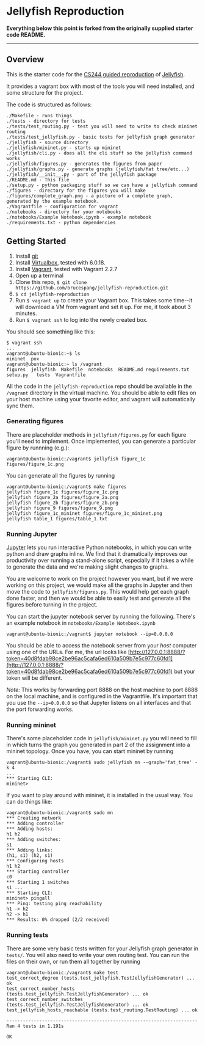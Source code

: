 # Jellyfish Reproduction




__Everything below this point is forked from the originally supplied starter code README.__
______________________________________________________________________________________________________________________
## Overview

This is the starter code for the [CS244 guided reproduction](https://docs.google.com/document/d/1vYp_pjUhnYvBnKkvGeUV7yh6g3UndBrVRNcMLRtMEw4/edit?usp=sharing) of [Jellyfish](https://www.usenix.org/system/files/conference/nsdi12/nsdi12-final82.pdf).

It provides a vagrant box with most of the tools you will need installed, and some structure for the project.

The code is structured as follows:
```
./Makefile - runs things
./tests - directory for tests
./tests/test_routing.py - test you will need to write to check mininet routing
./tests/test_jellyfish.py - basic tests for jellyfish graph generator
./jellyfish - source directory
./jellyfish/mininet.py - starts up mininet
./jellyfish/cli.py - does all the cli stuff so the jellyfish command works
./jellyfish/figures.py - generates the figures from paper
./jellyfish/graphs.py - generate graphs (jellyfish/fat tree/etc...)
./jellyfish/__init__.py - part of the jellyfish package
./README.md - This file
./setup.py - python packaging stuff so we can have a jellyfish command
./figures - directory for the figures you will make
./figures/complete_graph.png - a picture of a complete graph, generated by the example notebook.
./Vagrantfile - configuration for vagrant
./notebooks - directory for your notebooks
./notebooks/Example Notebook.ipynb - example notebook
./requirements.txt - python dependencies
```

## Getting Started

1. Install [git](https://git-scm.com/)
1. Install [Virtualbox](https://www.virtualbox.org/), tested with 6.0.18.
1. Install [Vagrant](https://www.vagrantup.com/), tested with Vagrant 2.2.7
1. Open up a terminal
1. Clone this repo, `$ git clone https://github.com/brucespang/jellyfish-reproduction.git`
1. `$ cd jellyfish-reproduction`
1. Run `$ vagrant up` to create your Vagrant box. This takes some time--it will download a VM from vagrant and set it up. For me, it took about 3 minutes.
1. Run `$ vagrant ssh` to log into the newly created box.

You should see something like this:
```
$ vagrant ssh
...
vagrant@ubuntu-bionic:~$ ls
mininet  pox
vagrant@ubuntu-bionic:~ ls /vagrant
figures  jellyfish  Makefile  notebooks  README.md requirements.txt  setup.py	tests  Vagrantfile
```

All the code in the `jellyfish-reproduction` repo should be available in the `/vagrant` directory in the virtual machine. You should be able to edit files on your host machine using your favorite editor, and vagrant will automatically sync them.

### Generating figures

There are placeholder methods in `jellyfish/figures.py` for each figure you'll need to implement. Once implemented, you can generate a particular figure by runnning (e.g.):
```
vagrant@ubuntu-bionic:/vagrant$ jellyfish figure_1c figures/figure_1c.png
```

You can generate all the figures by running
```
vagrant@ubuntu-bionic:/vagrant$ make figures
jellyfish figure_1c figures/figure_1c.png
jellyfish figure_2a figures/figure_2a.png
jellyfish figure_2b figures/figure_2b.png
jellyfish figure_9 figures/figure_9.png
jellyfish figure_1c_mininet figures/figure_1c_mininet.png
jellyfish table_1 figures/table_1.txt
```

### Running Jupyter

[Jupyter](https://jupyter.org/) lets you run interactive Python notebooks, in which you can write python and draw graphs inline. We find that it dramatically improves our productivity over running a stand-alone script, especially if it takes a while to generate the data and we're making slight changes to graphs.

You are welcome to work on the project however you want, but if we were working on this project, we would make all the graphs in Jupyter and then move the code to `jellyfish/figures.py`. This would help get each graph done faster, and then we would be able to easily test and generate all the figures before turning in the project.

You can start the jupyter notebook server by running the following. There's an example notebook in `notebooks/Example Notebook.ipynb`

```
vagrant@ubuntu-bionic:/vagrant$ jupyter notebook --ip=0.0.0.0
```

You should be able to access the notebook server from your *host* computer using one of the URLs. For me, the url looks like [http://127.0.0.1:8888/?token=40d8fdab98ce2be96ac5cafa6ed610a509b7e5c977c60fd1](http://127.0.0.1:8888/?token=40d8fdab98ce2be96ac5cafa6ed610a509b7e5c977c60fd1) but your token will be different.

*Note:* This works by forwarding port 8888 on the host machine to port 8888 on the local machine, and is configured in the Vagrantfile. It's important that you use the `--ip=0.0.0.0` so that Jupyter listens on all interfaces and that the port forwarding works.

### Running mininet

There's some placeholder code in `jellyfish/mininet.py` you will need to fill in which turns the graph you generated in part 2 of the assignment into a mininet topology. Once you have, you can start mininet by running
```
vagrant@ubuntu-bionic:/vagrant$ sudo jellyfish mn --graph='fat_tree' -k 4
...
*** Starting CLI:
mininet>
```

If you want to play around with mininet, it is installed in the usual way. You can do things like:
```
vagrant@ubuntu-bionic:/vagrant$ sudo mn
*** Creating network
*** Adding controller
*** Adding hosts:
h1 h2
*** Adding switches:
s1
*** Adding links:
(h1, s1) (h2, s1)
*** Configuring hosts
h1 h2
*** Starting controller
c0
*** Starting 1 switches
s1 ...
*** Starting CLI:
mininet> pingall
*** Ping: testing ping reachability
h1 -> h2
h2 -> h1
*** Results: 0% dropped (2/2 received)
```

### Running tests

There are some very basic tests written for your Jellyfish graph generator in `tests/`. You will also need to write your own routing test. You can run the files on their own, or run them all together by running
```
vagrant@ubuntu-bionic:/vagrant$ make test
test_correct_degree (tests.test_jellyfish.TestJellyfishGenerator) ... ok
test_correct_number_hosts (tests.test_jellyfish.TestJellyfishGenerator) ... ok
test_correct_number_switches (tests.test_jellyfish.TestJellyfishGenerator) ... ok
test_jellyfish_hosts_reachable (tests.test_routing.TestRouting) ... ok

----------------------------------------------------------------------
Ran 4 tests in 1.191s

OK
```
